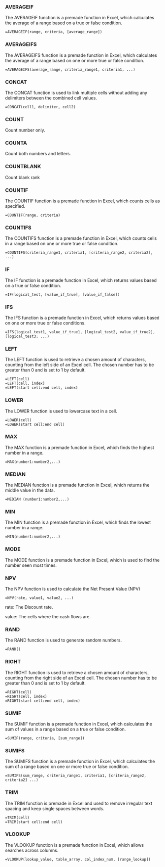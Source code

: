 ### AVERAGEIF
The AVERAGEIF function is a premade function in Excel, which calculates the average of a range based on a true or false condition.
```excel
=AVERAGEIF(range, criteria, [average_range])
```

### AVERAGEIFS 
The AVERAGEIFS function is a premade function in Excel, which calculates the average of a range based on one or more true or false condition.
```excel
=AVERAGEIFS(average_range, criteria_range1, criteria1, ...)
```

### CONCAT 
The CONCAT function is used to link multiple cells without adding any delimiters between the combined cell values.
```excel
=CONCAT(cell1, delimiter, cell2)
```

### COUNT
Count number only.

### COUNTA
Count both numbers and letters.

### COUNTBLANK
Count blank rank

### COUNTIF
The COUNTIF function is a premade function in Excel, which counts cells as specified.
```excel
=COUNTIF(range, criteria)
```

### COUNTIFS
The COUNTIFS function is a premade function in Excel, which counts cells in a range based on one or more true or false condition.
```excel
=COUNTIFS(criteria_range1, criteria1, [criteria_range2, criteria2], ...)
```

### IF
The IF function is a premade function in Excel, which returns values based on a true or false condition.
```excel
=IF(logical_test, [value_if_true], [value_if_false])
```

### IFS
The IFS function is a premade function in Excel, which returns values based on one or more true or false conditions.
```excel
=IFS(logical_test1, value_if_true1, [logical_test2, value_if_true2], [logical_test3; ...)
```

### LEFT 
The LEFT function is used to retrieve a chosen amount of characters, counting from the left side of an Excel cell. The chosen number has to be greater than 0 and is set to 1 by default.
```excel
=LEFT(cell)
=LEFT(cell, index)
=LEFT(start cell:end cell, index)
```

### LOWER
The LOWER function is used to lowercase text in a cell.
```excel
=LOWER(cell)
=LOWER(start cell:end cell)
```

### MAX
The MAX function is a premade function in Excel, which finds the highest number in a range.
```excel
=MAX(number1:number2,...)
```

### MEDIAN 
The MEDIAN function is a premade function in Excel, which returns the middle value in the data.
```excel
=MEDIAN (number1:number2,...)
```

### MIN
The MIN function is a premade function in Excel, which finds the lowest number in a range.
```excel
=MIN(number1:number2,...)
```

### MODE
The MODE function is a premade function in Excel, which is used to find the number seen most times.

### NPV 
The NPV function is used to calculate the Net Present Value (NPV)
```excel
=NPV(rate, value1, value2, ...)
```
rate: The Discount rate.

value: The cells where the cash flows are.

### RAND 
The RAND function is used to generate random numbers.
```
=RAND()
```

### RIGHT 
The RIGHT function is used to retrieve a chosen amount of characters, counting from the right side of an Excel cell. The chosen number has to be greater than 0 and is set to 1 by default.
```excel
=RIGHT(cell)
=RIGHT(cell, index)
=RIGHT(start cell:end cell, index)
```

### SUMIF
The SUMIF function is a premade function in Excel, which calculates the sum of values in a range based on a true or false condition.
```excel
=SUMIF(range, criteria, [sum_range])
```

### SUMIFS 
The SUMIFS function is a premade function in Excel, which calculates the sum of a range based on one or more true or false condition.
```excel
=SUMIFS(sum_range, criteria_range1, criteria1, [criteria_range2, criteria2] ...)
```

### TRIM 
The TRIM function is premade in Excel and used to remove irregular text spacing and keep single spaces between words.
```excel
=TRIM(cell)
=TRIM(start cell:end cell)
```

### VLOOKUP
The VLOOKUP function is a premade function in Excel, which allows searches across columns.
```excel
=VLOOKUP(lookup_value, table_array, col_index_num, [range_lookup])
```
